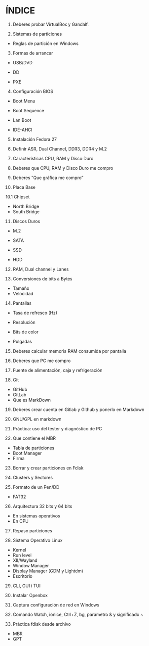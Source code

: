 # ÍNDICE  
1. Deberes probar VirtualBox y Gandalf.

2. Sistemas de particiones

 - Reglas de partición en Windows

3. Formas de arrancar

 - USB/DVD

 - DD

 - PXE

4. Configuración BIOS

- Boot Menu

- Boot Sequence

- Lan Boot

- IDE-AHCI

5. Instalación Fedora 27

6. Definir ASR, Dual Channel, DDR3, DDR4 y M.2

7. Características CPU, RAM y Disco Duro

8. Deberes que CPU, RAM y Disco Duro me compro

9. Deberes “Que gráfica me compro”

10. Placa Base

 10.1 Chipset
 
- North Bridge
- South Bridge

11. Discos Duros
- M.2

- SATA

- SSD

- HDD

12. RAM, Dual channel y Lanes

13. Conversiones de bits a Bytes

- Tamaño
- Velocidad

14. Pantallas

- Tasa de refresco (Hz)

- Resolución

- Bits de color

- Pulgadas

15. Deberes calcular memoria RAM consumida por pantalla

16. Deberes que PC me compro 

17. Fuente de alimentación, caja y refrigeración

18. Git

- GitHub
- GitLab
- Que es MarkDown

19. Deberes crear cuenta en Gitlab y Github y ponerlo en Markdown

20. GNU/GPL en markdown

21. Práctica: uso del tester y diagnóstico de PC

22. Que contiene el MBR
- Tabla de particiones
- Boot Manager
- Firma 

23. Borrar y crear particiones en Fdisk

24. Clusters y Sectores

25. Formato de un Pen/DD

- FAT32

26. Arquitectura 32 bits y 64 bits

- En sistemas operativos
- En CPU

27. Repaso particiones

28. Sistema Operativo Linux

- Kernel
- Run level
- XII/Wayland
- Window Manager
- Display Manager (GDM y Lightdm)
- Escritorio

29. CLI, GUI i TUI

30. Instalar Openbox

31. Captura configuración de red en Windows 

32. Comando Watch, ionice, Ctrl+Z, bg, parametro & y significado ~

33. Práctica fdisk desde archivo

- MBR
- GPT
